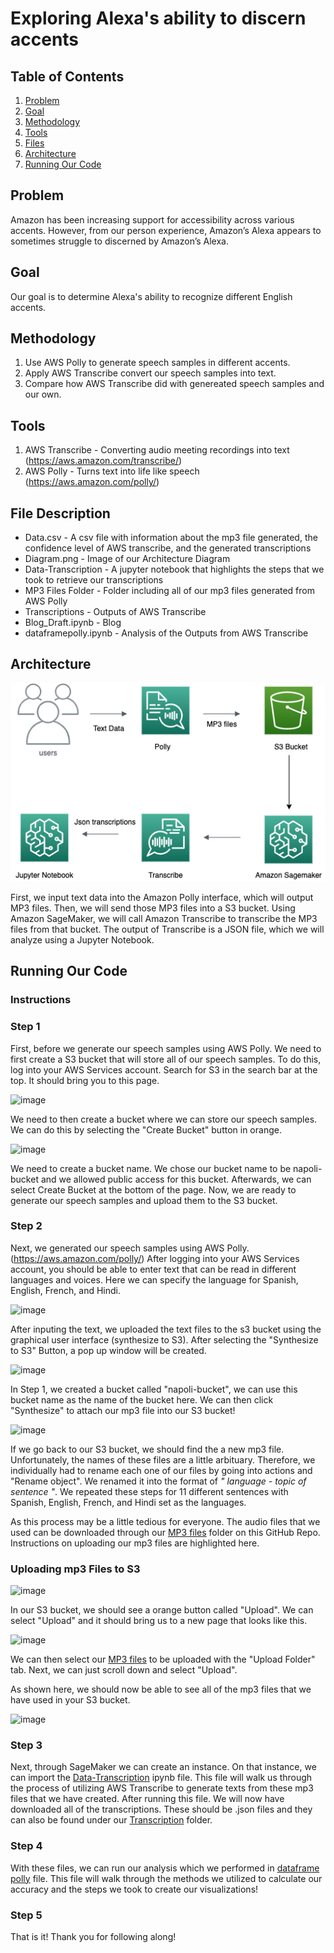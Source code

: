 # **Exploring Alexa's ability to discern accents**

## Table of Contents 
1. [Problem](#problem)
2. [Goal](#goal)
3. [Methodology](#method)
4. [Tools](#tools)
5. [Files](#desc)
6. [Architecture](#architect)
7. [Running Our Code](#help)


## Problem <a name="problem"/>
Amazon has been increasing support for accessibility across various accents. However, from our person experience, Amazon’s Alexa appears to sometimes struggle to discerned by Amazon’s Alexa.

## Goal <a name="goal"/>
Our goal is to determine Alexa's ability to recognize different English accents.

## Methodology <a name="method"/>
1. Use AWS Polly to generate speech samples in different accents. 
2. Apply AWS Transcribe convert our speech samples into text.
3. Compare how AWS Transcribe did with genereated speech samples and our own. 

## Tools <a name="tools"/>
1. AWS Transcribe - Converting audio meeting recordings into text (https://aws.amazon.com/transcribe/)
2. AWS Polly - Turns text into life like speech (https://aws.amazon.com/polly/)

## File Description <a name="desc"/>

* Data.csv - A csv file with information about the mp3 file generated, the confidence level of AWS transcribe, and the generated transcriptions
* Diagram.png - Image of our Architecture Diagram
* Data-Transcription - A jupyter notebook that highlights the steps that we took to retrieve our transcriptions
* MP3 Files Folder - Folder including all of our mp3 files generated from AWS Polly
* Transcriptions - Outputs of AWS Transcribe
* Blog_Draft.ipynb - Blog
* dataframepolly.ipynb - Analysis of the Outputs from AWS Transcribe


 ## Architecture <a name="architect"/>
 ![ArchitectureDiagram](https://github.com/jongmp/Napoli-Polly/blob/main/ArchitectureDiagram.png)

First, we input text data into the Amazon Polly interface, which will output MP3 files. Then, we will send those MP3 files into a S3 bucket. Using Amazon SageMaker, we will call Amazon Transcribe to transcribe the MP3 files from that bucket. The output of Transcribe is a JSON file, which we will analyze using a Jupyter Notebook. 

 ## Running Our Code <a name="help"/>

### Instructions
### Step 1
First, before we generate our speech samples using AWS Polly. We need to first create a S3 bucket that will store all of our speech samples. To do this, log into your AWS Services account. Search for S3 in the search bar at the top. It should bring you to this page. 

![image](https://user-images.githubusercontent.com/48782795/115645085-bacedc80-a2ed-11eb-97d2-723b3a806ed3.png)

We need to then create a bucket where we can store our speech samples. We can do this by selecting the "Create Bucket" button in orange.

![image](https://user-images.githubusercontent.com/48782795/115645277-126d4800-a2ee-11eb-9ed8-71ade1e3f7f5.png)

We need to create a bucket name. We chose our bucket name to be napoli-bucket and we allowed public access for this bucket. Afterwards, we can select Create Bucket at the bottom of the page. Now, we are ready to generate our speech samples and upload them to the S3 bucket.

### Step 2
Next, we generated our speech samples using AWS Polly. (https://aws.amazon.com/polly/) After logging into your AWS Services account, you should be able to enter text that can be read in different languages and voices. Here we can specify the language for Spanish, English, French, and Hindi. 

![image](https://user-images.githubusercontent.com/48782795/115628044-fc4f8f80-a2cd-11eb-8243-41a59f7a1353.png)

After inputing the text, we uploaded the text files to the s3 bucket using the graphical user interface (synthesize to S3). After selecting the "Synthesize to S3" Button, a pop up window will be created. 

![image](https://user-images.githubusercontent.com/48782795/115646492-3af64180-a2f0-11eb-8494-459dcad101ad.png)

In Step 1, we created a bucket called "napoli-bucket", we can use this bucket name as the name of the bucket here. We can then click "Synthesize" to attach our mp3 file into our S3 bucket!  

![image](https://user-images.githubusercontent.com/48782795/115646766-c7086900-a2f0-11eb-9ac2-e35dc635a464.png)

If we go back to our S3 bucket, we should find the a new mp3 file. Unfortunately, the names of these files are a little arbituary. Therefore, we individually had to rename each one of our files by going into actions and "Rename object". We renamed it into the format of _" language - topic of sentence "_. We repeated these steps for 11 different sentences with Spanish, English, French, and Hindi set as the languages. 

As this process may be a little tedious for everyone. The audio files that we used can be downloaded through our [MP3 files](https://github.com/jongmp/Napoli-Polly/tree/main/MP3%20files) folder on this GitHub Repo. Instructions on uploading our mp3 files are highlighted here.

### Uploading mp3 Files to S3

![image](https://user-images.githubusercontent.com/48782795/115648299-32ebd100-a2f3-11eb-8e0e-176dd04a0343.png)

In our S3 bucket, we should see a orange button called "Upload". We can select "Upload" and it should bring us to a new page that looks like this. 

![image](https://user-images.githubusercontent.com/48782795/115648389-56af1700-a2f3-11eb-9d3b-07aea2205ae1.png)

We can then select our [MP3 files](https://github.com/jongmp/Napoli-Polly/tree/main/MP3%20files) to be uploaded with the "Upload Folder" tab. Next, we can just scroll down and select "Upload". 

As shown here, we should now be able to see all of the mp3 files that we have used in your S3 bucket. 

![image](https://user-images.githubusercontent.com/48782795/115648644-cde4ab00-a2f3-11eb-9d10-03a524586728.png)

### Step 3
Next, through SageMaker we can create an instance. On that instance, we can import the [Data-Transcription](https://github.com/jongmp/Napoli-Polly/blob/main/Data-Transcriptions.ipynb) ipynb file. This file will walk us through the process of utilizing AWS Transcribe to generate texts from these mp3 files that we have created. 
After running this file. We will now have downloaded all of the transcriptions. These should be .json files and they can also be found under our [Transcription](https://github.com/jongmp/Napoli-Polly/tree/main/Transcriptions) folder. 

### Step 4
With these files, we can run our analysis which we performed in [dataframe polly](https://github.com/jongmp/Napoli-Polly/blob/main/dataframepolly%20(3).ipynb) file. This file will walk through the methods we utilized to calculate our accuracy and the steps we took to create our visualizations!

### Step 5
That is it! Thank you for following along! 
